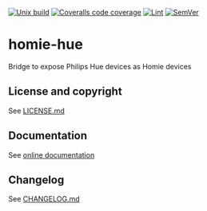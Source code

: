[![Unix build](https://img.shields.io/github/workflow/status/Tieske/homie-hue/Unix%20build?label=Unix%20build&logo=linux)](https://github.com/Tieske/homie-hue/actions/workflows/unix_build.yml)
[![Coveralls code coverage](https://img.shields.io/coveralls/github/Tieske/homie-hue?logo=coveralls)](https://coveralls.io/github/Tieske/homie-hue)
[![Lint](https://github.com/Tieske/homie-hue/workflows/Lint/badge.svg)](https://github.com/Tieske/homie-hue/actions/workflows/lint.yml)
[![SemVer](https://img.shields.io/github/v/tag/Tieske/homie-hue?color=brightgreen&label=SemVer&logo=semver&sort=semver)](CHANGELOG.md)

# homie-hue

Bridge to expose Philips Hue devices as Homie devices

## License and copyright

See [LICENSE.md](LICENSE.md)

## Documentation

See [online documentation](https://Tieske.github.io/homie-hue/)

## Changelog

See [CHANGELOG.md](CHANGELOG.md)

